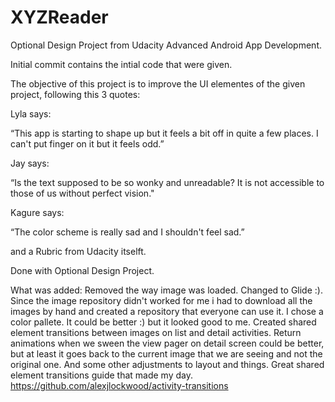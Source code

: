 # XYZReader

Optional Design Project from Udacity Advanced Android App Development.

Initial commit contains the intial code that were given.

The objective of this project is to improve the UI elementes of the given project,
following this 3 quotes:

Lyla says:

“This app is starting to shape up but it feels a bit off in quite a few places. I can't put finger on it but it feels odd.”

Jay says:

“Is the text supposed to be so wonky and unreadable? It is not accessible to those of us without perfect vision."

Kagure says:

“The color scheme is really sad and I shouldn't feel sad.”

and a Rubric from Udacity itselft.


Done with Optional Design Project.

What was added:
Removed the way image was loaded. Changed to Glide :).
Since the image repository didn't worked for me i had to download all the images by hand and created a repository that everyone can use it.
I chose a color pallete. It could be better :) but it looked good to me.
Created shared element transitions between images on list and detail activities. Return animations when we sween the view pager on detail screen could be better, but at least it goes back to the current image that we are seeing and not the original one.
And some other adjustments to layout and things.
Great shared element transitions guide that made my day. https://github.com/alexjlockwood/activity-transitions

